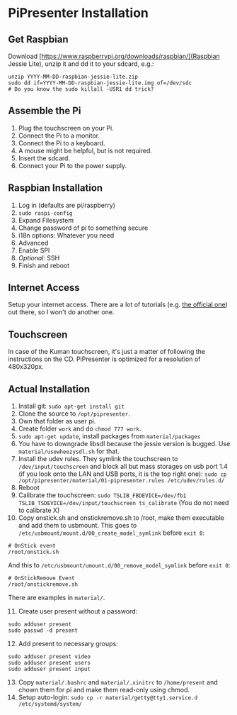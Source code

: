 # PiPresenter Installation

## Get Raspbian
Download [https://www.raspberrypi.org/downloads/raspbian/](Raspbian Jessie Lite), unzip it and dd it to your sdcard, e.g.:
```
unzip YYYY-MM-DD-raspbian-jessie-lite.zip
sudo dd if=YYYY-MM-DD-raspbian-jessie-lite.img of=/dev/sdc
# Do you know the sudo killall -USR1 dd trick?
```

## Assemble the Pi
1. Plug the touchscreen on your Pi.
2. Connect the Pi to a monitor.
3. Connect the Pi to a keyboard.
4. A mouse might be helpful, but is not required.
5. Insert the sdcard.
6. Connect your Pi to the power supply.

## Raspbian Installation
1. Log in (defaults are pi/raspberry)
2. `sudo raspi-config`
3. Expand Filesystem
4. Change password of pi to something secure
5. i18n options: Whatever you need
6. Advanced
7. Enable SPI
8. *Optional:* SSH
9. Finish and reboot

## Internet Access
Setup your internet access.
There are a lot of tutorials (e.g. [the official one](https://www.raspberrypi.org/documentation/configuration/wireless/wireless-cli.md)) out there, so I won't do another one.

## Touchscreen
In case of the Kuman touchscreen, it's just a matter of following the instructions on the CD.
PiPresenter is optimized for a resolution of 480x320px.

## Actual Installation
1. Install git: `sudo apt-get install git`
2. Clone the source to `/opt/pipresenter`.
3. Own that folder as user pi.
4. Create folder `work` and do `chmod 777 work`.
5. `sudo apt-get update`, install packages from `material/packages`
6. You have to downgrade libsdl because the jessie version is bugged. Use `material/usewheezysdl.sh` for that.
7. Install the udev rules. They symlink the touchscreen to `/dev/input/touchscreen` and block all but mass storages on usb port 1.4 (if you look onto the LAN and USB ports, it is the top right one): `sudo cp /opt/pipresenter/material/01-pipresenter.rules /etc/udev/rules.d/`
8. Reboot
9. Calibrate the touchscreen: `sudo TSLIB_FBDEVICE=/dev/fb1 TSLIB_TSDEVICE=/dev/input/touchscreen ts_calibrate`
(You do not need to calibrate X)
10. Copy onstick.sh and onstickremove.sh to /root, make them executable and add them to usbmount.
  This goes to `/etc/usbmount/mount.d/00_create_model_symlink` before `exit 0`:
  ```
  # OnStick event
  /root/onstick.sh
  ```
  And this to `/etc/usbmount/umount.d/00_remove_model_symlink` before `exit 0`:
  ```
  # OnStickRemove Event
  /root/onstickremove.sh
  ```
  There are examples in `material/`.

11. Create user present without a password: 
  ```
  sudo adduser present
  sudo passwd -d present
  ```
12. Add present to necessary groups:

  ```
  sudo adduser present video
  sudo adduser present users
  sudo adduser present input
  ```
  
13. Copy `material/.bashrc` and `material/.xinitrc` to `/home/present` and chown them for pi and make them read-only using chmod.
14. Setup auto-login: `sudo cp -r material/getty@tty1.service.d /etc/systemd/system/`

